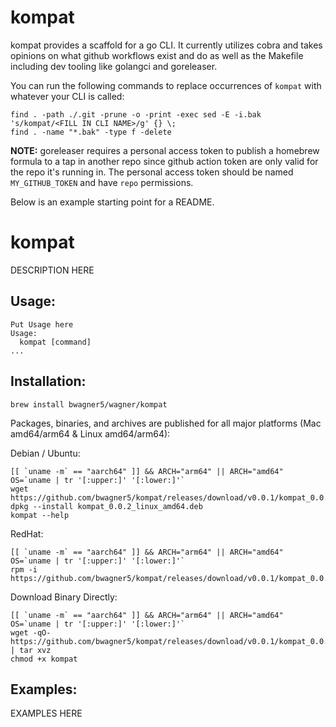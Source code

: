 # kompat

kompat provides a scaffold for a go CLI. It currently utilizes cobra and takes opinions on what github workflows exist and do as well as the Makefile including dev tooling like golangci and goreleaser.

You can run the following commands to replace occurrences of `kompat` with whatever your CLI is called:

```
find . -path ./.git -prune -o -print -exec sed -E -i.bak 's/kompat/<FILL IN CLI NAME>/g' {} \;
find . -name "*.bak" -type f -delete
```

**NOTE:** 
goreleaser requires a personal access token to publish a homebrew formula to a tap in another repo since github action token are only valid for the repo it's running in. The personal access token should be named `MY_GITHUB_TOKEN` and have `repo` permissions.

Below is an example starting point for a README.

# kompat

DESCRIPTION HERE

## Usage:


```
Put Usage here
Usage:
  kompat [command]
...
```

## Installation:

```
brew install bwagner5/wagner/kompat
```

Packages, binaries, and archives are published for all major platforms (Mac amd64/arm64 & Linux amd64/arm64):

Debian / Ubuntu:

```
[[ `uname -m` == "aarch64" ]] && ARCH="arm64" || ARCH="amd64"
OS=`uname | tr '[:upper:]' '[:lower:]'`
wget https://github.com/bwagner5/kompat/releases/download/v0.0.1/kompat_0.0.1_${OS}_${ARCH}.deb
dpkg --install kompat_0.0.2_linux_amd64.deb
kompat --help
```

RedHat:

```
[[ `uname -m` == "aarch64" ]] && ARCH="arm64" || ARCH="amd64"
OS=`uname | tr '[:upper:]' '[:lower:]'`
rpm -i https://github.com/bwagner5/kompat/releases/download/v0.0.1/kompat_0.0.1_${OS}_${ARCH}.rpm
```

Download Binary Directly:

```
[[ `uname -m` == "aarch64" ]] && ARCH="arm64" || ARCH="amd64"
OS=`uname | tr '[:upper:]' '[:lower:]'`
wget -qO- https://github.com/bwagner5/kompat/releases/download/v0.0.1/kompat_0.0.1_${OS}_${ARCH}.tar.gz | tar xvz
chmod +x kompat
```

## Examples: 

EXAMPLES HERE